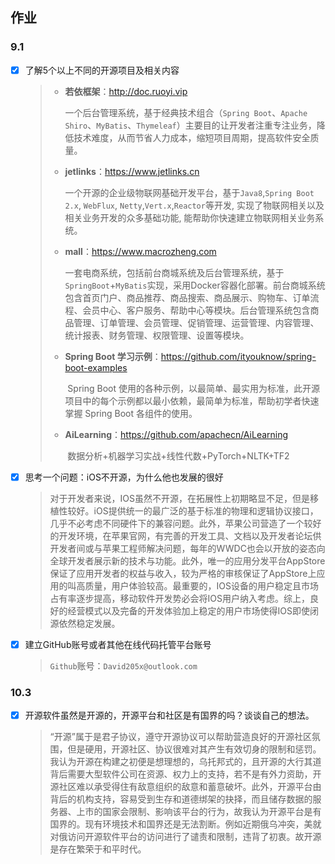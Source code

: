 ## 作业

### 9.1

- [x] 了解5个以上不同的开源项目及相关内容

  > - **若依框架**：http://doc.ruoyi.vip
  >
  >   ​	一个后台管理系统，基于经典技术组合（`Spring Boot`、`Apache Shiro`、`MyBatis`、`Thymeleaf`）主要目的让开发者注重专注业务，降低技术难度，从而节省人力成本，缩短项目周期，提高软件安全质量。
  >
  > - **jetlinks**：https://www.jetlinks.cn
  >
  >   一个开源的企业级物联网基础开发平台，基于`Java8`,`Spring Boot 2.x`, `WebFlux`, `Netty`,`Vert.x`,`Reactor`等开发, 实现了物联网相关以及相关业务开发的众多基础功能, 能帮助你快速建立物联网相关业务系统。
  >
  > - **mall**：https://www.macrozheng.com
  >
  >   ​	一套电商系统，包括前台商城系统及后台管理系统，基于`SpringBoot`+`MyBatis`实现，采用Docker容器化部署。前台商城系统包含首页门户、商品推荐、商品搜索、商品展示、购物车、订单流程、会员中心、客户服务、帮助中心等模块。后台管理系统包含商品管理、订单管理、会员管理、促销管理、运营管理、内容管理、统计报表、财务管理、权限管理、设置等模块。
  >
  > - **Spring Boot 学习示例**：https://github.com/ityouknow/spring-boot-examples
  >
  >   ​	Spring Boot 使用的各种示例，以最简单、最实用为标准，此开源项目中的每个示例都以最小依赖，最简单为标准，帮助初学者快速掌握 Spring Boot 各组件的使用。
  >
  > - **AiLearning**：https://github.com/apachecn/AiLearning
  >
  >   ​	数据分析+机器学习实战+线性代数+PyTorch+NLTK+TF2

- [x] 思考一个问题：iOS不开源，为什么他也发展的很好

  > ​	对于开发者来说，IOS虽然不开源，在拓展性上初期略显不足，但是移植性较好。iOS提供统一的最广泛的基于标准的物理和逻辑协议接口，几乎不必考虑不同硬件下的兼容问题。此外，苹果公司营造了一个较好的开发环境，在苹果官网，有完善的开发工具、文档以及开发者论坛供开发者间或与苹果工程师解决问题，每年的WWDC也会以开放的姿态向全球开发者展示新的技术与功能。此外，唯一的应用分发平台AppStore保证了应用开发者的权益与收入，较为严格的审核保证了AppStore上应用的叫高质量，用户体验较高。最重要的，IOS设备的用户稳定且市场占有率逐步提高，移动软件开发势必会将IOS用户纳入考虑。综上，良好的经营模式以及完备的开发体验加上稳定的用户市场使得IOS即使闭源依然稳定发展。

- [x] 建立GitHub账号或者其他在线代码托管平台账号

  > `Github`账号：`David205x@outlook.com`

### 10.3

- [x] 开源软件虽然是开源的，开源平台和社区是有国界的吗？谈谈自己的想法。

  > ​	“开源”属于是君子协议，遵守开源协议可以帮助营造良好的开源社区氛围，但是硬用，开源社区、协议很难对其产生有效切身的限制和惩罚。我认为开源在构建之初便是想理想的，乌托邦式的，且开源的大行其道背后需要大型软件公司在资源、权力上的支持，若不是有外力资助，开源社区难以承受得住有敌意组织的敌意和蓄意破坏。此外，开源平台由背后的机构支持，容易受到生存和道德绑架的抉择，而且储存数据的服务器、上市的国家会限制、影响该平台的行为，故我认为开源平台是有国界的。现有环境技术和国界还是无法割断。例如近期俄乌冲突，美就对俄访问开源软件平台的访问进行了谴责和限制，违背了初衷。故开源是存在繁荣于和平时代。